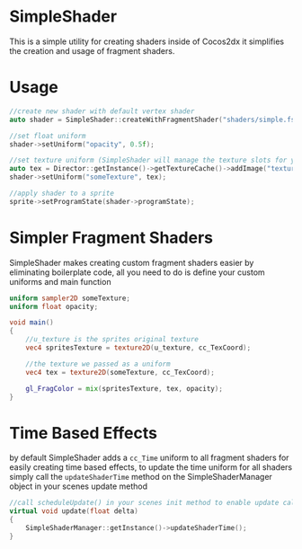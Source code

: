 # SimpleShader
This is a simple utility for creating shaders inside of Cocos2dx
it simplifies the creation and usage of fragment shaders.

# Usage
```c++
//create new shader with default vertex shader
auto shader = SimpleShader::createWithFragmentShader("shaders/simple.fsh");

//set float uniform
shader->setUniform("opacity", 0.5f);

//set texture uniform (SimpleShader will manage the texture slots for you)
auto tex = Director::getInstance()->getTextureCache()->addImage("textures/tex.png");
shader->setUniform("someTexture", tex);

//apply shader to a sprite 
sprite->setProgramState(shader->programState);
```

# Simpler Fragment Shaders
SimpleShader makes creating custom fragment shaders easier by eliminating boilerplate code,
all you need to do is define your custom uniforms and main function 

```glsl
uniform sampler2D someTexture;
uniform float opacity;

void main()
{
    //u_texture is the sprites original texture
    vec4 spritesTexture = texture2D(u_texture, cc_TexCoord);

    //the texture we passed as a uniform
    vec4 tex = texture2D(someTexture, cc_TexCoord);

    gl_FragColor = mix(spritesTexture, tex, opacity);
}
```

# Time Based Effects
by default SimpleShader adds a ```cc_Time``` uniform to all fragment shaders for easily creating time based effects,
to update the time uniform for all shaders simply call the ```updateShaderTime``` method on the SimpleShaderManager object in your scenes update method

```c++
//call scheduleUpdate() in your scenes init method to enable update callbacks
virtual void update(float delta)
{
    SimpleShaderManager::getInstance()->updateShaderTime();
}
```